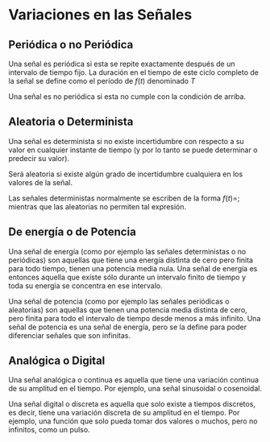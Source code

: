# Variaciones en las Señales

## Periódica o no Periódica

Una señal es periódica si esta se repite exactamente después de un intervalo de tiempo fijo. La duración en el tiempo de este ciclo completo de la señal se define como el período de $f(t)$ denominado $T$

Una señal es no periódica si esta no cumple con la condición de arriba.

## Aleatoria o Determinista

Una señal es determinista si no existe incertidumbre con respecto a su valor en cualquier instante de tiempo (y por lo tanto se puede determinar o predecir su valor).

Será aleatoria si existe algún grado de incertidumbre cualquiera en los valores de la señal.

Las señales deterministas normalmente se escriben de la forma $f(t) =$; mientras que las
aleatorias no permiten tal expresión.


## De energía o de Potencia

Una señal de energía (como por ejemplo las señales deterministas o no periódicas) son aquellas que tiene una energía distinta de cero pero finita para todo tiempo, tienen una potencia media nula. Una señal de energía es entonces aquella que existe sólo durante un intervalo finito de tiempo y toda su energía se concentra en ese intervalo.

Una señal de potencia (como por ejemplo las señales periódicas o aleatorias) son aquellas que tienen una potencia media distinta de cero, pero finita para todo el intervalo de tiempo desde menos a más infinito. Una señal de potencia es una señal de energía, pero se la define para poder diferenciar señales que son infinitas.

## Analógica o Digital

Una señal analógica o continua es aquella que tiene una variación continua de su amplitud en el tiempo. Por ejemplo, una señal sinusoidal o cosenoidal.

Una señal digital o discreta es aquella que solo existe a tiempos discretos, es decir, tiene una variación discreta de su amplitud en el tiempo. Por ejemplo, una función que solo pueda tomar dos valores o muchos, pero no infinitos, como un pulso.
